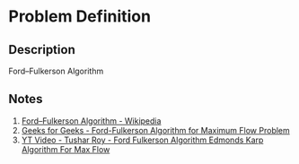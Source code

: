 # Problem Definition

## Description

Ford–Fulkerson Algorithm

## Notes

1. [Ford–Fulkerson Algorithm - Wikipedia](https://en.wikipedia.org/wiki/Ford–Fulkerson_algorithm)
1. [Geeks for Geeks - Ford-Fulkerson Algorithm for Maximum Flow Problem](https://www.geeksforgeeks.org/ford-fulkerson-algorithm-for-maximum-flow-problem/)
1. [YT Video - Tushar Roy - Ford Fulkerson Algorithm Edmonds Karp Algorithm For Max Flow](https://www.youtube.com/watch?v=GiN3jRdgxU4)